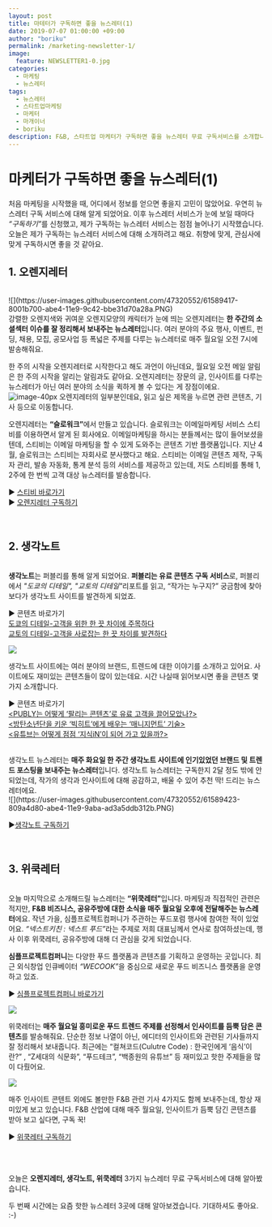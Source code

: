 ```yaml
---
layout: post
title: 마테터가 구독하면 좋을 뉴스레터(1)
date: 2019-07-07 01:00:00 +09:00
author: "boriku"
permalink: /marketing-newsletter-1/
image:
  feature: NEWSLETTER1-0.jpg
categories:
  - 마케팅
  - 뉴스레터
tags:
  - 뉴스레터
  - 스타트업마케팅
  - 마케터
  - 마개이너
  - boriku
description: F&B, 스타트업 마케터가 구독하면 좋을 뉴스레터 무료 구독서비스를 소개합니다.
---
```


<h1> 마케터가 구독하면 좋을 뉴스레터(1) </h1>


처음 마케팅을 시작했을 때, 어디에서 정보를 얻으면 좋을지 고민이 많았어요. 우연히 뉴스레터 구독 서비스에 대해 알게 되었어요.
이후 뉴스레터 서비스가 눈에 보일 때마다 <i>“구독하기”</i>를 신청했고, 제가 구독하는 뉴스레터 서비스는 점점 늘어나기 시작했습니다.
오늘은 제가 구독하는 뉴스레터 서비스에 대해 소개하려고 해요. 취향에 맞게, 관심사에 맞게 구독하시면 좋을 것 같아요.

<h2> 1. 오렌지레터 </h2>

<br>
![](https://user-images.githubusercontent.com/47320552/61589417-8001b700-abe4-11e9-9c42-bbe31d70a28a.PNG)
<br>
강렬한 오렌지색와 귀여운 오렌지모양의 캐릭터가 눈에 띄는 오렌지레터는 <b>한 주간의 소셜섹터 이슈를 잘 정리해서 보내주는 뉴스레터</b>입니다. 여러 분야의 주요 행사, 이벤트, 펀딩, 채용, 모집, 공모사업 등 폭넓은 주제를 다루는 뉴스레터로 매주 월요일 오전 7시에 발송해줘요.

한 주의 시작을 오렌지레터로 시작한다고 해도 과언이 아닌데요, 월요일 오전 메일 알림은 한 주의 시작을 알리는 알림과도 같아요.
오렌지레터는 장문의 글, 인사이트를 다루는 뉴스레터가 아닌 여러 분야의 소식을 퀵하게 볼 수 있다는 게 장점이에요.
<br>
![image-40px](https://user-images.githubusercontent.com/47320552/61589419-8001b700-abe4-11e9-8e2e-dfcd3ee81636.PNG)
오렌지레터의 일부분인데요, 읽고 싶은 제목을 누르면 관련 콘텐츠, 기사 등으로 이동합니다.

오렌지레터는 <b>“슬로워크”</b>에서 만들고 있습니다. 슬로워크는 이메일마케팅 서비스 스티비를 이용하면서 알게 된 회사에요. 이메일마케팅을 하시는 분들께서는 많이 들어보셨을텐데, 스티비는 이메일 마케팅을 할 수 있게 도와주는 콘텐츠 기반 플랫폼입니다. 지난 4월, 슬로워크는 스티비는 자회사로 분사했다고 해요. 스티비는 이메일 콘텐츠 제작, 구독자 관리, 발송 자동화, 통계 분석 등의 서비스를 제공하고 있는데, 저도 스티비를 통해 1, 2주에 한 번씩 고객 대상 뉴스레터를 발송합니다.

▶ [스티비 바로가기](https://stibee.com) <br>
▶ [오렌지레터 구독하기](https://slowalk.co.kr/orangeletter)

<br>
<h2> 2. 생각노트</h2>
<br>
<b>생각노트</b>는 퍼블리를 통해 알게 되었어요. <b>퍼블리는 유료 콘텐츠 구독 서비스</b>로, 퍼블리에서 <i>"도쿄의 디테일", "교토의 디테일"</i>리포트를 읽고, “작가는 누구지?” 궁금함에 찾아보다가 생각노트 사이트를 발견하게 되었죠.

▶ 콘텐츠 바로가기<br>
[도쿄의 디테일-고객을 위한 한 끗 차이에 주목하다](https://publy.co/set/198)<br>
[교토의 디테일-고객을 사로잡는 한 끗 차이를 발견하다](https://publy.co/set/507)<br>

![](https://user-images.githubusercontent.com/47320552/61589424-8132e400-abe4-11e9-97b6-dcead4dc024f.PNG)

생각노트 사이트에는 여러 분야의 브랜드, 트렌드에 대한 이야기를 소개하고 있어요. 사이트에도 재미있는 콘텐츠들이 많이 있는데요. 시간 나실때 읽어보시면 좋을 콘텐츠 몇 가지 소개합니다.

▶ 콘텐츠 바로가기<br>
[<PUBLY는 어떻게 ‘팔리는 콘텐츠’로 유료 고객을 끌어모았나?>](https://insidestory.kr/14165)<br>
[<방탄소년단을 키운 ‘빅히트’에게 배우는 ‘매니지먼트’ 기술>](https://insidestory.kr/21622)<br>
[<유튜브는 어떻게 점점 ‘지식iN’이 되어 가고 있을까?>](https://insidestory.kr/21614)<br>

<br>
생각노트 뉴스레터는 <b>매주 화요일 한 주간 생각노트 사이트에 인기있었던 브랜드 및 트렌드 포스팅을 보내주는 뉴스레터</b>입니다. 생각노트 뉴스레터는 구독한지 2달 정도 밖에 안되었는데, 작가의 생각과 인사이트에 대해 공감하고, 배울 수 있어 추천 딱! 드리는 뉴스레터에요.

<br>
![](https://user-images.githubusercontent.com/47320552/61589423-809a4d80-abe4-11e9-9aba-ad3a5ddb312b.PNG)

▶[생각노트 구독하기](https://insidestory.kr/subscription)

<br>
<h2>3. 위쿡레터</h2>
<br>
오늘 마지막으로 소개해드릴 뉴스레터는 <b>“위쿡레터”</b>입니다. 마케팅과 직접적인 관련은 적지만, <b>F&B 비즈니스, 공유주방에 대한 소식을 매주 월요일 오후에 전달해주는 뉴스레터</b>에요.
작년 가을, 심플프로젝트컴퍼니가 주관하는 푸드포럼 행사에 참여한 적이 있었어요. <i>“넥스트키친 : 넥스트 푸드”</i>라는 주제로 저희 대표님께서 연사로 참여하셨는데, 행사 이후 위쿡레터, 공유주방에 대해 더 관심을 갖게 되었습니다.

<b>심플프로젝트컴퍼니</b>는 다양한 푸드 플랫폼과 콘텐츠를 기획하고 운영하는 곳입니다. 최근 외식창업 인큐베이터 <i>“WECOOK”</i>을 중심으로 새로운 푸드 비즈니스 플랫폼을 운영하고 있죠.

▶ [심플프로젝트컴퍼니 바로가기](https://www.simpleproject.co.kr/) <br>

![](https://user-images.githubusercontent.com/47320552/61589420-809a4d80-abe4-11e9-8145-9531368a9d02.PNG)

위쿡레터는 <b>매주 월요일 흥미로운 푸드 트렌드 주제를 선정해서 인사이트를 듬뿍 담은 콘텐츠</b>를 발송해줘요. 단순한 정보 나열이 아닌, 에디터의 인사이트와 관련된 기사들까지 잘 정리해서 보내줍니다. 최근에는</i> “컬쳐코드(Culutre Code) : 한국인에게 ‘음식’이란?” , “Z세대의 식문화”, “푸드테크”, “백종원의 유튜브”</i> 등 재미있고 핫한 주제들을 많이 다뤘어요.

![](https://user-images.githubusercontent.com/47320552/61589421-809a4d80-abe4-11e9-9a31-de528e0791dd.jpg)

매주 인사이트 콘텐트 외에도 볼만한 F&B 관련 기사 4가지도 함께 보내주는데, 항상 재미있게 보고 있습니다.
F&B 산업에 대해 매주 월요일, 인사이트가 듬뿍 담긴 콘텐츠를 받아 보고 싶다면, 구독 꾹!

▶ [위쿡레터 구독하기](http://market.wecook.co.kr:8080/subscribe/subscribe.html)

<br>
<br>

오늘은 <b>오렌지레터, 생각노트, 위쿡레터</b> 3가지 뉴스레터 무료 구독서비스에 대해 알아봤습니다.

두 번째 시간에는 요즘 핫한 뉴스레터 3곳에 대해 알아보겠습니다. 기대하셔도 좋아요. :-)
